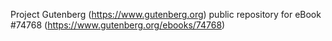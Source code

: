 Project Gutenberg (https://www.gutenberg.org) public repository for
eBook #74768 (https://www.gutenberg.org/ebooks/74768)
